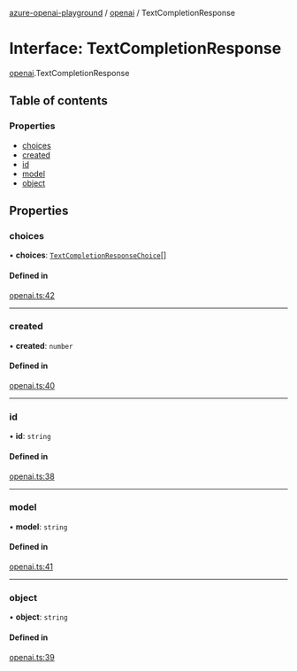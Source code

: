 [azure-openai-playground](../README.md) / [openai](../modules/openai.md) / TextCompletionResponse

# Interface: TextCompletionResponse

[openai](../modules/openai.md).TextCompletionResponse

## Table of contents

### Properties

- [choices](openai.TextCompletionResponse.md#choices)
- [created](openai.TextCompletionResponse.md#created)
- [id](openai.TextCompletionResponse.md#id)
- [model](openai.TextCompletionResponse.md#model)
- [object](openai.TextCompletionResponse.md#object)

## Properties

### choices

• **choices**: [`TextCompletionResponseChoice`](openai.TextCompletionResponseChoice.md)[]

#### Defined in

[openai.ts:42](https://github.com/CU-CommunityApps/ct-azure-openai-playground/blob/fc40831/src/lib/openai.ts#L42)

___

### created

• **created**: `number`

#### Defined in

[openai.ts:40](https://github.com/CU-CommunityApps/ct-azure-openai-playground/blob/fc40831/src/lib/openai.ts#L40)

___

### id

• **id**: `string`

#### Defined in

[openai.ts:38](https://github.com/CU-CommunityApps/ct-azure-openai-playground/blob/fc40831/src/lib/openai.ts#L38)

___

### model

• **model**: `string`

#### Defined in

[openai.ts:41](https://github.com/CU-CommunityApps/ct-azure-openai-playground/blob/fc40831/src/lib/openai.ts#L41)

___

### object

• **object**: `string`

#### Defined in

[openai.ts:39](https://github.com/CU-CommunityApps/ct-azure-openai-playground/blob/fc40831/src/lib/openai.ts#L39)

